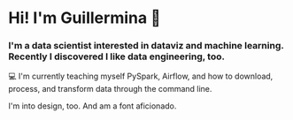# Hi! I'm Guillermina 👋

### I'm a data scientist interested in dataviz and machine learning. Recently I discovered I like data engineering, too. 

:computer: I'm currently teaching myself PySpark, Airflow, and how to download, process, and transform data through the command line.

I'm into design, too. And am a font aficionado.
